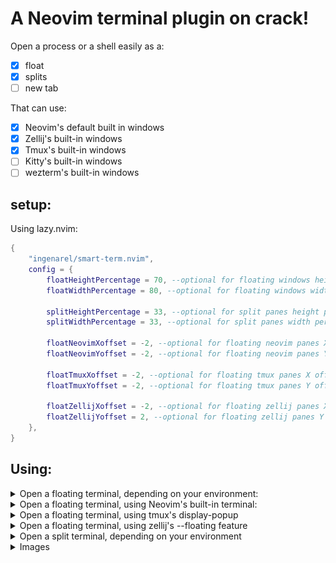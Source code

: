 # A Neovim terminal plugin on crack! <!-- {{{ -->

Open a process or a shell easily as a:

- [x] float
- [x] splits
- [ ] new tab

That can use:

- [x] Neovim's default built in windows
- [x] Zellij's built-in windows
- [x] Tmux's built-in windows
- [ ] Kitty's built-in windows
- [ ] wezterm's built-in windows
<!-- }}} -->

## setup: <!--{{{-->

Using lazy.nvim:

```lua
{
    "ingenarel/smart-term.nvim",
    config = {
        floatHeightPercentage = 70, --optional for floating windows height percentage
        floatWidthPercentage = 80, --optional for floating windows width percentage

        splitHeightPercentage = 33, --optional for split panes height percentage
        splitWidthPercentage = 33, --optional for split panes width percentage

        floatNeovimXoffset = -2, --optional for floating neovim panes X offset by chars
        floatNeovimYoffset = -2, --optional for floating neovim panes Y offset by chars

        floatTmuxXoffset = -2, --optional for floating tmux panes X offset by chars
        floatTmuxYoffset = -2, --optional for floating tmux panes Y offset by chars

        floatZellijXoffset = -2, --optional for floating zellij panes X offset by chars
        floatZellijYoffset = 2, --optional for floating zellij panes Y offset by chars
    },
}
```
<!--}}}-->

## Using:

<details>
    <summary> Open a floating terminal, depending on your environment:</summary> <!--{{{-->

```lua
require("smart-term").openFloaTerm{
    "btop", -- optional command, if not specified, opens the current $SHELL instead
    -- command = "btop", -- you can also use command="command", instead of using the first item as a command
    closeOnExit = true, -- if true, close the pane when the command exists,
    heightPercentage = 70, --optional height percentage
    widthPercentage = 70, --optional width percentage
    xOffset = -2, --optional for floating panes X offset by chars
    yOffset = -2, --optional for floating panes Y offset by chars
    stopVim = false, --optional if you want to stop nvim when the pane is running (works only for tmux and zellij)
}
```

This function, in turn, calls either `openNeovimFloaTerm()` or `openTmuxFloaTerm()` or `openZellijFloaTerm()` function

</details> <!--}}}-->

<details>
    <summary> Open a floating terminal, using Neovim's built-in terminal:</summary> <!--{{{-->

```lua
require("smart-term").openNeovimFloaTerm {
    "btop", -- optional command, if not specified, opens the current $SHELL instead
    -- command = "btop", -- you can also use command="command", instead of using the first item as a command
    closeOnExit = true, -- if true, close the pane when the command exists, default is true
    heightPercentage = 70, --optional height percentage, default is 70
    widthPercentage = 80, --optional width percentage, default is 80
    xOffset = -2, --optional for floating neovim panes X offset by chars, default is -2
    yOffset = -2, --optional for floating neovim panes Y offset by chars, default is -2
}
```

</details> <!--}}}-->

<details>
    <summary> Open a floating terminal, using tmux's display-popup</summary> <!--{{{-->

```lua
require("smart-term").openTmuxFloaTerm{
    "btop", -- optional command, if not specified, opens the current $SHELL instead
    -- command = "btop", -- you can also use command="command", instead of using the first item as a command
    closeOnExit = true, -- if true, close the pane when the command exists,
    heightPercentage = 70, --optional height percentage, default is 70
    widthPercentage = 80, --optional width percentage, default is 80
    xOffset = -2, --optional for floating tmux panes X offset by chars, default is -2
    yOffset = -2, --optional for floating tmux panes Y offset by chars, default is -2
    stopVim = false, --optional if you want to stop nvim when the pane is running
}
```

</details> <!--}}}-->

<details>
    <summary> Open a floating terminal, using zellij's --floating feature </summary> <!--{{{-->

```lua
require("smart-term").openZellijFloaTerm{
    "btop", -- optional command, if not specified, opens the current $SHELL instead
    -- command = "btop", -- you can also use command="command", instead of using the first item as a command
    closeOnExit = true, -- if true, close the pane when the command exists,
    heightPercentage = 70, --optional height percentage, default is 70
    widthPercentage = 80, --optional width percentage, default is 80
    xOffset = -2, --optional for floating zelij panes X offset by chars, default is -2
    yOffset = 2, --optional for floating zelij panes Y offset by chars, default is -2
    stopVim = false, --optional if you want to stop nvim when the pane is running
}
```

</details> <!--}}}-->

<details>
    <summary> Open a split terminal, depending on your environment </summary> <!--{{{-->

```lua
require("smart-term").openSpliTerm {
    "btop", -- optional command, if not specified, opens the current $SHELL instead
    -- command = "btop", -- you can also use command="command", instead of using the first item as a command
    side = "left", --optional, default is below
    -- accepts these values:
        -- left, h
        -- right, l
        -- above, up, k
        -- below, down, j
    closeOnExit = true, -- if true, close the pane when the command exists,
    stopVim = false, --optional if you want to stop nvim when the pane is running
    sizePercent = 30, -- optional, specify a size percentage
}
```
</details> <!--}}}-->

<details>
    <summary> Images </summary> <!--{{{-->

<details>
    <summary>Automatically use tmux's display-popup feature</summary>

![tmux](pictures/tmux.png)

</details>

<details>
    <summary>Automatically use Zellij's --floating feature</summary>

![zellij](pictures/zellij.png)

</details>

<details>
    <summary>Automatically use Neovim's built-in floating windows</summary>

![nvim](pictures/nvim.png)

</details>

</details> <!--}}}-->
